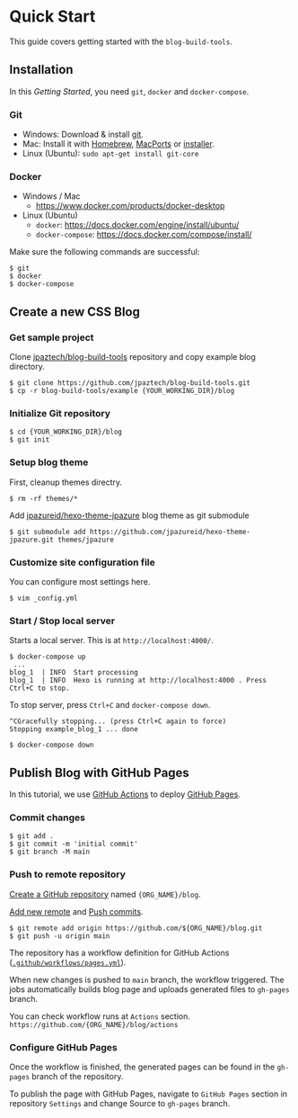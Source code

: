 # Quick Start

This guide covers getting started with the `blog-build-tools`.

## Installation

In this _Getting Started_, you need `git`, `docker` and `docker-compose`.

### Git

* Windows: Download & install [git](https://git-scm.com/download/win).
* Mac: Install it with [Homebrew](https://brew.sh/), [MacPorts](http://www.macports.org/) or [installer](http://sourceforge.net/projects/git-osx-installer/).
* Linux (Ubuntu): `sudo apt-get install git-core`

### Docker

* Windows / Mac
  * https://www.docker.com/products/docker-desktop
* Linux (Ubuntu)
  * `docker`: https://docs.docker.com/engine/install/ubuntu/
  * `docker-compose`: https://docs.docker.com/compose/install/

Make sure the following commands are successful:

```shell
$ git
$ docker
$ docker-compose
```

## Create a new CSS Blog

### Get sample project

Clone [jpaztech/blog-build-tools](https://github.com/jpaztech/blog-build-tools) repository and copy example blog directory.

```shell
$ git clone https://github.com/jpaztech/blog-build-tools.git
$ cp -r blog-build-tools/example {YOUR_WORKING_DIR}/blog
```

### Initialize Git repository

```shell
$ cd {YOUR_WORKING_DIR}/blog
$ git init
```

### Setup blog theme


First, cleanup themes directry.

```shell
$ rm -rf themes/*
```

Add [jpazureid/hexo-theme-jpazure](https://github.com/jpazureid/hexo-theme-jpazure) blog theme as git submodule

```shell
$ git submodule add https://github.com/jpazureid/hexo-theme-jpazure.git themes/jpazure
```

### Customize site configuration file

You can configure most settings here.

```shell
$ vim _config.yml
```

### Start / Stop local server

Starts a local server. This is at `http://localhost:4000/`.

```shell
$ docker-compose up
 ...
blog_1  | INFO  Start processing
blog_1  | INFO  Hexo is running at http://localhost:4000 . Press Ctrl+C to stop.
```

To stop server, press `Ctrl+C` and `docker-compose down`.

```shell
^CGracefully stopping... (press Ctrl+C again to force)
Stopping example_blog_1 ... done

$ docker-compose down
```

## Publish Blog with GitHub Pages

In this tutorial, we use [GitHub Actions](https://docs.github.com/en/actions) to deploy [GitHub Pages](https://pages.github.com/).

### Commit changes

```shell
$ git add .
$ git commit -m 'initial commit'
$ git branch -M main
```

### Push to remote repository

[Create a GitHub repository](https://github.com/new) named `{ORG_NAME}/blog`.

[Add new remote](https://docs.github.com/en/github/using-git/adding-a-remote) and [Push commits](https://docs.github.com/en/github/using-git/pushing-commits-to-a-remote-repository).

```shell
$ git remote add origin https://github.com/${ORG_NAME}/blog.git
$ git push -u origin main
```

The repository has a workflow definition for GitHub Actions ([`.github/workflows/pages.yml`](../example/.github/workflows/pages.yml)).

When new changes is pushed to `main` branch, the workflow triggered.
The jobs automatically builds blog page and uploads generated files to `gh-pages` branch.

You can check workflow runs at `Actions` section.
`https://github.com/{ORG_NAME}/blog/actions`

### Configure GitHub Pages

Once the workflow is finished, the generated pages can be found in the `gh-pages` branch of the repository.

To publish the page with GitHub Pages, navigate to `GitHub Pages` section in repository `Settings` and change Source to `gh-pages` branch.
